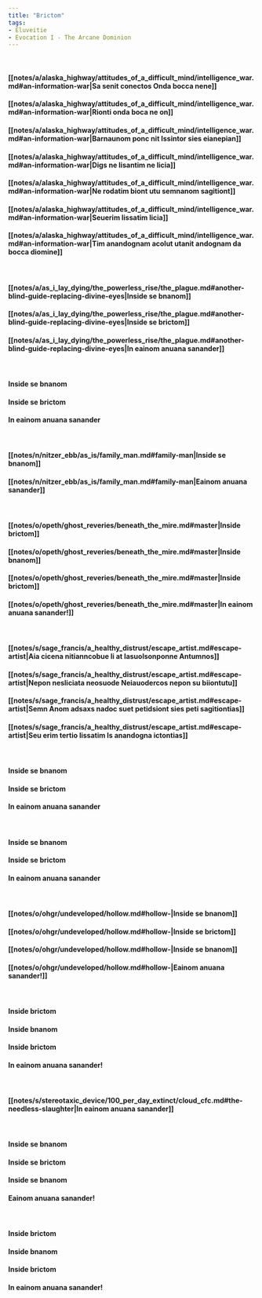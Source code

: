 ```yaml
---
title: "Brictom"
tags:
- Eluveitie
- Evocation I - The Arcane Dominion
---
```

&nbsp;
#### [[notes/a/alaska_highway/attitudes_of_a_difficult_mind/intelligence_war.md#an-information-war|Sa senit conectos Onda bocca nene]]
#### [[notes/a/alaska_highway/attitudes_of_a_difficult_mind/intelligence_war.md#an-information-war|Rionti onda boca ne on]]
#### [[notes/a/alaska_highway/attitudes_of_a_difficult_mind/intelligence_war.md#an-information-war|Barnaunom ponc nit Issintor sies eianepian]]
#### [[notes/a/alaska_highway/attitudes_of_a_difficult_mind/intelligence_war.md#an-information-war|Digs ne lisantim ne licia]]
#### [[notes/a/alaska_highway/attitudes_of_a_difficult_mind/intelligence_war.md#an-information-war|Ne rodatim biont utu semnanom sagitiont]]
#### [[notes/a/alaska_highway/attitudes_of_a_difficult_mind/intelligence_war.md#an-information-war|Seuerim lissatim licia]]
#### [[notes/a/alaska_highway/attitudes_of_a_difficult_mind/intelligence_war.md#an-information-war|Tim anandognam acolut utanit andognam da bocca diomine]]
&nbsp;
#### [[notes/a/as_i_lay_dying/the_powerless_rise/the_plague.md#another-blind-guide-replacing-divine-eyes|Inside se bnanom]]
#### [[notes/a/as_i_lay_dying/the_powerless_rise/the_plague.md#another-blind-guide-replacing-divine-eyes|Inside se brictom]]
#### [[notes/a/as_i_lay_dying/the_powerless_rise/the_plague.md#another-blind-guide-replacing-divine-eyes|In eainom anuana sanander]]
&nbsp;
#### Inside se bnanom
#### Inside se brictom
#### In eainom anuana sanander
&nbsp;
#### [[notes/n/nitzer_ebb/as_is/family_man.md#family-man|Inside se bnanom]]
#### [[notes/n/nitzer_ebb/as_is/family_man.md#family-man|Eainom anuana sanander]]
&nbsp;
#### [[notes/o/opeth/ghost_reveries/beneath_the_mire.md#master|Inside brictom]]
#### [[notes/o/opeth/ghost_reveries/beneath_the_mire.md#master|Inside bnanom]]
#### [[notes/o/opeth/ghost_reveries/beneath_the_mire.md#master|Inside brictom]]
#### [[notes/o/opeth/ghost_reveries/beneath_the_mire.md#master|In eainom anuana sanander!]]
&nbsp;
#### [[notes/s/sage_francis/a_healthy_distrust/escape_artist.md#escape-artist|Aia cicena nitianncobue li at Iasuolsonponne Antumnos]]
#### [[notes/s/sage_francis/a_healthy_distrust/escape_artist.md#escape-artist|Nepon nesliciata neosuode Neiauodercos nepon su biiontutu]]
#### [[notes/s/sage_francis/a_healthy_distrust/escape_artist.md#escape-artist|Semn Anom adsaxs nadoc suet petidsiont sies peti sagitiontias]]
#### [[notes/s/sage_francis/a_healthy_distrust/escape_artist.md#escape-artist|Seu erim tertio lissatim Is anandogna ictontias]]
&nbsp;
#### Inside se bnanom
#### Inside se brictom
#### In eainom anuana sanander
&nbsp;
#### Inside se bnanom
#### Inside se brictom
#### In eainom anuana sanander
&nbsp;
#### [[notes/o/ohgr/undeveloped/hollow.md#hollow-|Inside se bnanom]]
#### [[notes/o/ohgr/undeveloped/hollow.md#hollow-|Inside se brictom]]
#### [[notes/o/ohgr/undeveloped/hollow.md#hollow-|Inside se bnanom]]
#### [[notes/o/ohgr/undeveloped/hollow.md#hollow-|Eainom anuana sanander!]]
&nbsp;
#### Inside brictom
#### Inside bnanom
#### Inside brictom
#### In eainom anuana sanander!
&nbsp;
#### [[notes/s/stereotaxic_device/100_per_day_extinct/cloud_cfc.md#the-needless-slaughter|In eainom anuana sanander]]
&nbsp;
#### Inside se bnanom
#### Inside se brictom
#### Inside se bnanom
#### Eainom anuana sanander!
&nbsp;
#### Inside brictom
#### Inside bnanom
#### Inside brictom
#### In eainom anuana sanander!

